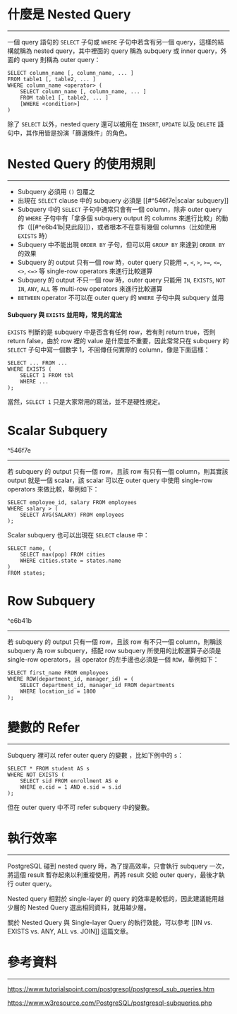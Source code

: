 # 什麼是 Nested Query

---

一個 query 語句的 `SELECT` 子句或 `WHERE` 子句中若含有另一個 query，這樣的結構就稱為 nested query，其中裡面的 query 稱為 subquery 或 inner query，外面的 query 則稱為 outer query：

```PostgreSQL
SELECT column_name [, column_name, ... ]
FROM table1 [, table2, ... ]
WHERE column_name <operator> (
	SELECT column_name [, column_name, ... ]
	FROM table1 [, table2, ... ]
	[WHERE <condition>]
)
```

除了 `SELECT` 以外，nested query 還可以被用在 `INSERT`, `UPDATE` 以及 `DELETE` 語句中，其作用皆是扮演「篩選條件」的角色。

# Nested Query 的使用規則

---

- Subquery 必須用 `()` 包覆之
- 出現在 `SELECT` clause 中的 subquery 必須是 [[#^546f7e|scalar subquery]]
- Subquery 中的 `SELECT` 子句中通常只會有一個 column，除非 outer query 的 `WHERE` 子句中有「拿多個 subquery output 的 columns 來進行比較」的動作（[[#^e6b41b|見此段]]），或者根本不在意有幾個 columns（比如使用 `EXISTS` 時）
- Subquery 中不能出現 `ORDER BY` 子句，但可以用 `GROUP BY` 來達到 `ORDER BY` 的效果
- Subquery 的 output 只有一個 row 時，outer query 只能用 `=`, `<`, `>`, `>=`, `<=`, `<>`, `<=>` 等 single-row operators 來進行比較運算
- Subquery 的 output 不只一個 row 時，outer query 只能用 `IN`, `EXISTS`, `NOT IN`, `ANY`, `ALL` 等 multi-row operators 來進行比較運算
- `BETWEEN` operator 不可以在 outer query 的 `WHERE` 子句中與 subquery 並用

#### Subquery 與 `EXISTS` 並用時，常見的寫法

`EXISTS` 判斷的是 subquery 中是否含有任何 row，若有則 return true，否則 return false，由於 row 裡的 value 是什麼並不重要，因此常常只在 subquery 的 `SELECT` 子句中寫一個數字 1，不回傳任何實際的 column，像是下面這樣：

```PostgreSQL
SELECT ... FROM ...
WHERE EXISTS (
	SELECT 1 FROM tbl
	WHERE ...
);
```

當然，`SELECT 1` 只是大家常用的寫法，並不是硬性規定。

# Scalar Subquery

^546f7e

---

若 subquery 的 output 只有一個 row，且該 row 有只有一個 column，則其實該 output 就是一個 scalar，該 scalar 可以在 outer query 中使用 single-row operators 來做比較，舉例如下：

```PostgreSQL
SELECT employee_id, salary FROM employees
WHERE salary > (
	SELECT AVG(SALARY) FROM employees
);
```

Scalar subquery 也可以出現在 `SELECT` clause 中：

```PostgreSQL
SELECT name, (
	SELECT max(pop) FROM cities
	WHERE cities.state = states.name
)
FROM states;
```

# Row Subquery

^e6b41b

---

若 subquery 的 output 只有一個 row，且該 row 有不只一個 column，則稱該 subquery 為 row subquery，搭配 row subquery 所使用的比較運算子必須是 single-row operators，且 operator 的左手邊也必須是一個 `ROW`，舉例如下：

```PostgreSQL
SELECT first_name FROM employees
WHERE ROW(department_id, manager_id) = (
	SELECT department_id, manager_id FROM departments
	WHERE location_id = 1800
);
```

# 變數的 Refer

---

Subquery 裡可以 refer outer query 的變數 ，比如下例中的 `s`：

```PostgreSQL
SELECT * FROM student AS s
WHERE NOT EXISTS (
	SELECT sid FROM enrollment AS e
	WHERE e.cid = 1 AND e.sid = s.id
);
```

但在 outer query 中不可 refer subquery 中的變數。

# 執行效率

---

PostgreSQL 碰到 nested query 時，為了提高效率，只會執行 subquery 一次，將這個 result 暫存起來以利重複使用，再將 result 交給 outer query，最後才執行 outer query。

Nested query 相對於 single-layer 的 query 的效率是較低的，因此建議能用越少層的 Nested Query 選出相同資料，就用越少層。

關於 Nested Query 與 Single-layer Query 的執行效能，可以參考 [[IN vs. EXISTS vs. ANY, ALL vs. JOIN]] 這篇文章。

# 參考資料

---

https://www.tutorialspoint.com/postgresql/postgresql_sub_queries.htm

https://www.w3resource.com/PostgreSQL/postgresql-subqueries.php